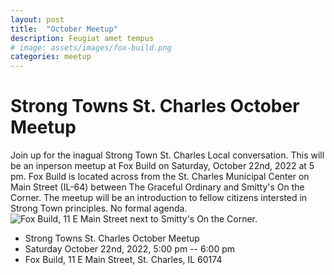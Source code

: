 ```yaml
---
layout: post
title:  "October Meetup"
description: Feugiat amet tempus
# image: assets/images/fox-build.png
categories: meetup
---
```


# Strong Towns St. Charles October Meetup
Join up for the inagual Strong Town St. Charles Local conversation. This will be an inperson meetup at Fox Build on Saturday, October 22nd, 2022 at 5 pm. Fox Build is located across from the St. Charles Municipal Center on Main Street (IL-64) between The Graceful Ordinary and Smitty's On the Corner. The meetup will be an introduction to fellow citizens intersted in Strong Town principles. No formal agenda.
![Fox Build, 11 E Main Street next to Smitty's On the Corner.](/assets/images/fox-build.png)

* Strong Towns St. Charles October Meetup
* Saturday October 22nd, 2022, 5:00 pm -- 6:00 pm 
* Fox Build, 11 E Main Street, St. Charles, IL 60174
